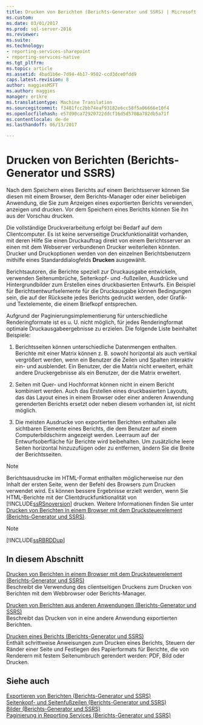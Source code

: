 ```yaml
---
title: Drucken von Berichten (Berichts-Generator und SSRS) | Microsoft Docs
ms.custom: 
ms.date: 03/01/2017
ms.prod: sql-server-2016
ms.reviewer: 
ms.suite: 
ms.technology:
- reporting-services-sharepoint
- reporting-services-native
ms.tgt_pltfrm: 
ms.topic: article
ms.assetid: 4bad1b6e-7d94-4b17-9502-ccd3dce0fdd9
caps.latest.revision: 8
author: maggiesMSFT
ms.author: maggies
manager: erikre
ms.translationtype: Machine Translation
ms.sourcegitcommit: f3481fcc2bb74eaf93182e6cc58f5a06666e10f4
ms.openlocfilehash: e57d90ca72920722ddcf16d5d5708a782db5a71f
ms.contentlocale: de-de
ms.lasthandoff: 06/13/2017

---
```

# <a name="print-reports-report-builder-and-ssrs"></a>Drucken von Berichten (Berichts-Generator und SSRS)
  Nach dem Speichern eines Berichts auf einem Berichtsserver können Sie diesen mit einem Browser, dem Berichts-Manager oder einer beliebigen Anwendung, die Sie zum Anzeigen eines exportierten Berichts verwenden, anzeigen und drucken. Vor dem Speichern eines Berichts können Sie ihn aus der Vorschau drucken.  
  
 Die vollständige Druckverarbeitung erfolgt bei Bedarf auf dem Clientcomputer. Es ist keine serverseitige Druckfunktionalität vorhanden, mit deren Hilfe Sie einen Druckauftrag direkt von einem Berichtsserver an einen mit dem Webserver verbundenen Drucker weiterleiten könnten. Drucker und Druckoptionen werden von den einzelnen Berichtsbenutzern mithilfe eines Standarddialogfelds **Drucken** ausgewählt.  
  
 Berichtsautoren, die Berichte speziell zur Druckausgabe entwickeln, verwenden Seitenumbrüche, Seitenkopf- und -fußzeilen, Ausdrücke und Hintergrundbilder zum Erstellen eines druckbasierten Entwurfs. Ein Beispiel für Berichtsentwurfselemente für die Druckausgabe können Bedingungen sein, die auf der Rückseite jedes Berichts gedruckt werden, oder Grafik- und Textelemente, die einem Briefkopf entsprechen.  
  
 Aufgrund der Paginierungsimplementierung für unterschiedliche Renderingformate ist es u. U. nicht möglich, für jedes Renderingformat optimale Druckausgabeergebnisse zu erzielen. Die folgende Liste beinhaltet Beispiele:  
  
1.  Berichtsseiten können unterschiedliche Datenmengen enthalten. Berichte mit einer Matrix können z. B. sowohl horizontal als auch vertikal vergrößert werden, wenn ein Benutzer die Zeilen und Spalten interaktiv ein- und ausblendet. Ein Benutzer, der die Matrix nicht erweitert, erhält andere Druckergebnisse als ein Benutzer, der die Matrix erweitert.  
  
2.  Seiten mit Quer- und Hochformat können nicht in einem Bericht kombiniert werden. Auch das Erstellen eines druckbasierten Layouts, das das Layout eines in einem Browser oder einer anderen Anwendung gerenderten Berichts ersetzt oder neben diesem vorhanden ist, ist nicht möglich.  
  
3.  Die meisten Ausdrucke von exportierten Berichten enthalten alle sichtbaren Elemente eines Berichts, die dem Benutzer auf einem Computerbildschirm angezeigt werden. Leerraum auf der Entwurfsoberfläche für Berichte wird beibehalten. Um zusätzliche leere Seiten horizontal hinzuzufügen oder zu entfernen, ändern Sie die Breite der Berichtsseiten.  
  
> [!NOTE]  
>  Berichtsausdrucke im HTML-Format enthalten möglicherweise nur den Inhalt der ersten Seite, wenn der Befehl des Browsers zum Drucken verwendet wird. Es können bessere Ergebnisse erzielt werden, wenn Sie HTML-Berichte mit der Clientdruckfunktionalität von [!INCLUDE[ssRSnoversion](../../includes/ssrsnoversion-md.md)] drucken. Weitere Informationen finden Sie unter [Drucken von Berichten in einem Browser mit dem Drucksteuerelement &#40;Berichts-Generator und SSRS&#41;](../../reporting-services/report-builder/print-reports-from-a-browser-with-the-print-control-report-builder-and-ssrs.md).  
  
> [!NOTE]  
>  [!INCLUDE[ssRBRDDup](../../includes/ssrbrddup-md.md)]  
  
## <a name="in-this-section"></a>In diesem Abschnitt  
 [Drucken von Berichten in einem Browser mit dem Drucksteuerelement &#40;Berichts-Generator und SSRS&#41;](../../reporting-services/report-builder/print-reports-from-a-browser-with-the-print-control-report-builder-and-ssrs.md)  
 Beschreibt die Verwendung des clientseitigen Druckens zum Drucken von Berichten mit dem Webbrowser oder Berichts-Manager.  
  
 [Drucken von Berichten aus anderen Anwendungen &#40;Berichts-Generator und SSRS&#41;](../../reporting-services/report-builder/print-reports-from-other-applications-report-builder-and-ssrs.md)  
 Beschreibt das Drucken von in eine andere Anwendung exportierten Berichten.  
  
 [Drucken eines Berichts &#40;Berichts-Generator und SSRS&#41;](../../reporting-services/report-builder/print-a-report-report-builder-and-ssrs.md)  
 Enthält schrittweise Anweisungen zum Drucken eines Berichts, Steuern der Ränder einer Seite und Festlegen des Papierformats für Berichte, die von Renderern mit festem Seitenumbruch gerendert werden: PDF, Bild oder Drucken.  
  
## <a name="see-also"></a>Siehe auch  
 [Exportieren von Berichten &#40;Berichts-Generator und SSRS&#41;](../../reporting-services/report-builder/export-reports-report-builder-and-ssrs.md)   
 [Seitenkopf- und Seitenfußzeilen &#40;Berichts-Generator und SSRS&#41;](../../reporting-services/report-design/page-headers-and-footers-report-builder-and-ssrs.md)   
 [Bilder &#40;Berichts-Generator und SSRS&#41;](../../reporting-services/report-design/images-report-builder-and-ssrs.md)   
 [Paginierung in Reporting Services &#40;Berichts-Generator und SSRS&#41;](../../reporting-services/report-design/pagination-in-reporting-services-report-builder-and-ssrs.md)  
  
  
